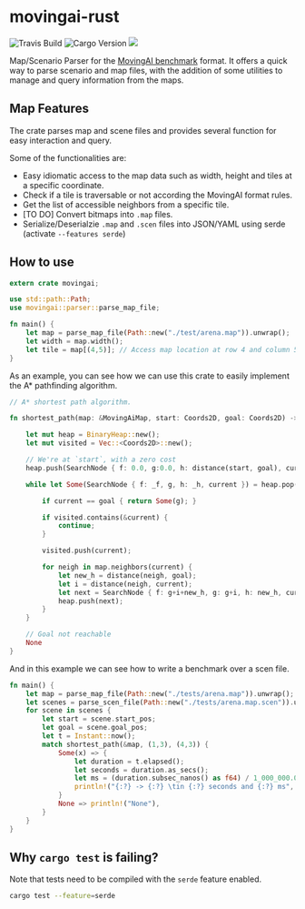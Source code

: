 # movingai-rust

![Travis Build](https://api.travis-ci.org/THeK3nger/movingai-rust.svg?branch=master)
![Cargo Version](https://img.shields.io/crates/v/movingai.svg)
[![](https://tokei.rs/b1/github/THeK3nger/movingai-rust)](https://github.com/THeK3nger/movingai-rust)

Map/Scenario Parser for the [MovingAI benchmark](http://www.movingai.com/benchmarks) format. It offers a quick way to parse scenario and map files, with the addition of some utilities to manage and query information from the maps.

## Map Features

The crate parses map and scene files and provides several function for easy interaction and query.

Some of the functionalities are:

- Easy idiomatic access to the map data such as width, height and tiles at a specific coordinate.
- Check if a tile is traversable or not according the MovingAI format rules.
- Get the list of accessible neighbors from a specific tile.
- [TO DO] Convert bitmaps into `.map` files.
- Serialize/Deserialzie `.map` and `.scen` files into JSON/YAML using serde (activate `--features serde`)

## How to use

```rust
extern crate movingai;

use std::path::Path;
use movingai::parser::parse_map_file;

fn main() {
    let map = parse_map_file(Path::new("./test/arena.map")).unwrap();
    let width = map.width();
    let tile = map[(4,5)]; // Access map location at row 4 and column 5.
}
```

As an example, you can see how we can use this crate to easily implement the A* pathfinding algorithm.

```rust
// A* shortest path algorithm.

fn shortest_path(map: &MovingAiMap, start: Coords2D, goal: Coords2D) -> Option<f64> {

    let mut heap = BinaryHeap::new();
    let mut visited = Vec::<Coords2D>::new();

    // We're at `start`, with a zero cost
    heap.push(SearchNode { f: 0.0, g:0.0, h: distance(start, goal), current: start });

    while let Some(SearchNode { f: _f, g, h: _h, current }) = heap.pop() {

        if current == goal { return Some(g); }

        if visited.contains(&current) {
            continue;
        }

        visited.push(current);

        for neigh in map.neighbors(current) {
            let new_h = distance(neigh, goal);
            let i = distance(neigh, current);
            let next = SearchNode { f: g+i+new_h, g: g+i, h: new_h, current: neigh };
            heap.push(next);
        }
    }

    // Goal not reachable
    None
}
```

And in this example we can see how to write a benchmark over a scen file.

```rust
fn main() {
    let map = parse_map_file(Path::new("./tests/arena.map")).unwrap();
    let scenes = parse_scen_file(Path::new("./tests/arena.map.scen")).unwrap();
    for scene in scenes {
        let start = scene.start_pos;
        let goal = scene.goal_pos;
        let t = Instant::now();
        match shortest_path(&map, (1,3), (4,3)) {
            Some(x) => {
                let duration = t.elapsed();
                let seconds = duration.as_secs();
                let ms = (duration.subsec_nanos() as f64) / 1_000_000.0;
                println!("{:?} -> {:?} \tin {:?} seconds and {:?} ms", start, goal, seconds, ms);
            }
            None => println!("None"),
        }
    }
}
```

## Why `cargo test` is failing?

Note that tests need to be compiled with the `serde` feature enabled.

```sh
cargo test --feature=serde
```
